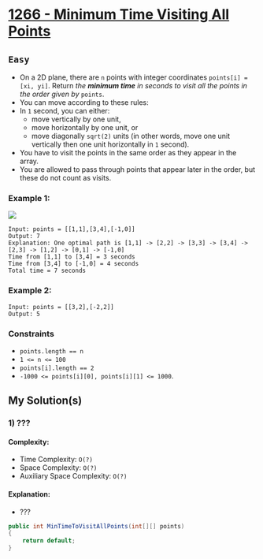 [leet]: https://leetcode.com/problems/minimum-time-visiting-all-points/

# [1266 - Minimum Time Visiting All Points][leet]

## ```Easy```

- On a 2D plane, there are `n` points with integer coordinates `points[i] = [xi, yi]`. Return _the **minimum time** in seconds to visit all the points in the order given by_ `points`.
- You can move according to these rules:
- In `1` second, you can either:
  - move vertically by one unit,
  - move horizontally by one unit, or
  - move diagonally `sqrt(2)` units (in other words, move one unit vertically then one unit horizontally in `1` second).
- You have to visit the points in the same order as they appear in the array.
- You are allowed to pass through points that appear later in the order, but these do not count as visits.

### Example 1:

<img src="https://assets.leetcode.com/uploads/2019/11/14/1626_example_1.PNG">

```
Input: points = [[1,1],[3,4],[-1,0]]
Output: 7
Explanation: One optimal path is [1,1] -> [2,2] -> [3,3] -> [3,4] -> [2,3] -> [1,2] -> [0,1] -> [-1,0]   
Time from [1,1] to [3,4] = 3 seconds 
Time from [3,4] to [-1,0] = 4 seconds
Total time = 7 seconds
```

### Example 2:

```
Input: points = [[3,2],[-2,2]]
Output: 5
```

### Constraints

- `points.length == n`
- `1 <= n <= 100`
- `points[i].length == 2`
- `-1000 <= points[i][0], points[i][1] <= 1000`.


## My Solution(s)

### 1) ???

#### Complexity:

- Time Complexity: ```O(?)```
- Space Complexity: ```O(?)```
- Auxiliary Space Complexity: ```O(?)```

#### Explanation:

- ???

```cs
public int MinTimeToVisitAllPoints(int[][] points)
{
    return default;
}
```
